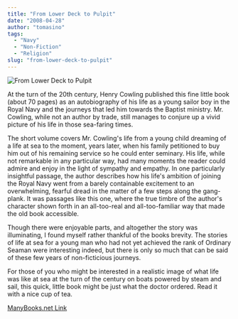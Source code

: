 ```yaml
---
title: "From Lower Deck to Pulpit"
date: "2008-04-28"
author: "tomasino"
tags:
  - "Navy"
  - "Non-Fiction"
  - "Religion"
slug: "from-lower-deck-to-pulpit"
---
```


![From Lower Deck to Pulpit][]

At the turn of the 20th century, Henry Cowling published this fine
little book (about 70 pages) as an autobiography of his life as a young
sailor boy in the Royal Navy and the journeys that led him towards the
Baptist ministry. Mr. Cowling, while not an author by trade, still
manages to conjure up a vivid picture of his life in those sea-faring
times.

The short volume covers Mr. Cowling's life from a young child dreaming
of a life at sea to the moment, years later, when his family petitioned
to buy him out of his remaining service so he could enter seminary. His
life, while not remarkable in any particular way, had many moments the
reader could admire and enjoy in the light of sympathy and empathy. In
one particularly insightful passage, the author describes how his life's
ambition of joining the Royal Navy went from a barely containable
excitement to an overwhelming, fearful dread in the matter of a few
steps along the gang-plank. It was passages like this one, where the
true timbre of the author's character shown forth in an all-too-real and
all-too-familiar way that made the old book accessible.

Though there were enjoyable parts, and altogether the story was
illuminating, I found myself rather thankful of the books brevity. The
stories of life at sea for a young man who had not yet achieved the rank
of Ordinary Seaman were interesting indeed, but there is only so much
that can be said of these few years of non-ficticious journeys.

For those of you who might be interested in a realistic image of what
life was like at sea at the turn of the century on boats powered by
steam and sail, this quick, little book might be just what the doctor
ordered. Read it with a nice cup of tea.

[ManyBooks.net Link][]

  [From Lower Deck to Pulpit]: //blog.tomasino.org/images/from_lower_deck_to_pulpit.jpg
  [ManyBooks.net Link]: //manybooks.net/titles/cowlingh2258822588-8.html
